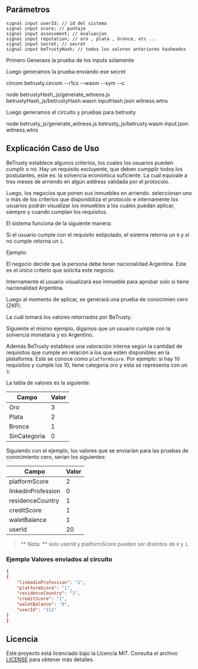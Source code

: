 ## 

## Parámetros

```shell
signal input userId; // id del sistema
signal input score; // puntaje
signal input assessment; // evaluacion
signal input reputation; // oro , plata , bronce, etc ...
signal input secret; // secret
signal input beTrustyHash; // todos los valores anteriores hasheados
```
Primero Generaos la prueba de los inputs solamente



Luego generamos la prueba enviando ese secret

circom betrusty.circom --r1cs --wasm --sym --c

node betrustyHash_js/generate_witness.js betrustyHash_js/betrustyHash.wasm inputHash.json witness.wtns

Luego generamos el circuito y pruebas para betrusty

node betrusty_js/generate_witness.js betrusty_js/betrusty.wasm input.json witness.wtns

## Explicación Caso de Uso

BeTrusty establece algunos criterios, los cuales los usuarios pueden cumplir o no. Hay un requisito excluyente, que deben cumpplir todos los postulantes, este es: la solvencia económica suficiente. La cual equivale a tres meses de arriendo en algún address validada por el protocolo.

Luego, los negocios que ponen sus inmuebles en arriendo. seleccionan uno o más de los criterios que disponibiliza el protocolo e internamente los usuarios podrán visualizar los inmuebles a los cuáles puedan aplicar, siempre y cuando cumplan los requisitos.

El sistema funciona de la siguiente manera:

Si el usuario cumple con el requisito estipulado, el sistema retorna un `0` y si no cumple retorna un `1`.

Ejemplo:

El negocio decide que la persona debe tener nacionalidad Argentina. Este es el único criterio que solicita este negocio.

Internamente el usuario visualizará ese inmueble para aprobar solo si tiene nacionalidad Argentina.

Luego al momento de aplicar, se generará una prueba de conocimien cero (ZKP).

La cuál tomará los valores retornados por BeTrusty. 

Siguiente el mismo ejemplo, digamos que un usuario cumple  con la solvencia monetaria y es Argentino.

Además BeTrusty establece una valoración interna según la cantidad de requisitos que cumple en relación a los que estén disponibles en la plataforma. Este se conoce como `platformScore`. Por ejemplo: si hay 10 requisitos y cumple los 10, tiene categoría oro y esta se representa con un `3`.

La tabla de valores es la siguiente:

| Campo             | Valor |
|-------------------|-------|
| Oro               |  3    |
| Plata             |  2    |
| Bronce            |  1    |
| SinCategoria      |  0    |


Siguiendo con el ejemplo, los valores que se enviarían para las pruebas de conocimiento cero, serían los siguientes:

| Campo               | Valor |
|---------------------|-------|
| platformScore       | 2     |
| linkedinProfession  | 0     |
| residenceCountry    | 1     |
| creditScore         | 1     |
| waletBalance        | 1     |
| userId              | 20    | 

> ** Nota: ** solo userId y platformScore pueden ser distintos de `0` y `1`. 

### Ejemplo Valores enviados al circuito

```JSON
{
{
    "linkedinProfession": "1",
    "platformScore": "1",
    "residenceCountry": "1",
    "creditScore": "1", 
    "waletBalance": "0",
    "userId": "111"    
}
}
```

## Licencia

Este proyecto está licenciado bajo la Licencia MIT. Consulta el archivo [LICENSE](./LICENSE) para obtener más detalles.


